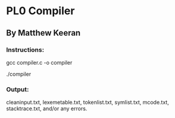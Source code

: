 # PL0 Compiler
## By Matthew Keeran
### Instructions:
gcc compiler.c -o compiler

./compiler

### Output:
cleaninput.txt, lexemetable.txt, tokenlist.txt, symlist.txt, mcode.txt, stacktrace.txt, and/or any errors.